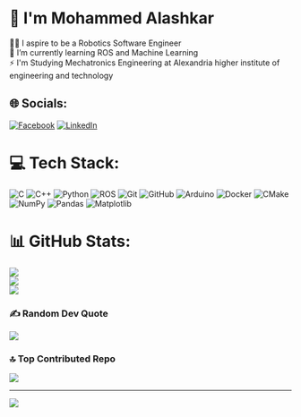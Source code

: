 # 💫 I'm Mohammed Alashkar
👨‍💻 I aspire to be a Robotics Software Engineer<br>🦾 I’m currently learning ROS and Machine Learning<br>⚡ I'm Studying Mechatronics Engineering at Alexandria higher institute of engineering and technology<br> 


## 🌐 Socials:
[![Facebook](https://img.shields.io/badge/Facebook-%231877F2.svg?logo=Facebook&logoColor=white)](https://www.facebook.com/medo.alashkar.22) [![LinkedIn](https://img.shields.io/badge/LinkedIn-%230077B5.svg?logo=linkedin&logoColor=white)](https://www.linkedin.com/in/mohammed-alashkar-08585b296) 

# 💻 Tech Stack:
![C](https://img.shields.io/badge/c-%2300599C.svg?style=for-the-badge&logo=c&logoColor=white) ![C++](https://img.shields.io/badge/c++-%2300599C.svg?style=for-the-badge&logo=c%2B%2B&logoColor=white) ![Python](https://img.shields.io/badge/python-3670A0?style=for-the-badge&logo=python&logoColor=ffdd54) ![ROS](https://img.shields.io/badge/ros-%230A0FF9.svg?style=for-the-badge&logo=ros&logoColor=white) ![Git](https://img.shields.io/badge/git-%23F05033.svg?style=for-the-badge&logo=git&logoColor=white) ![GitHub](https://img.shields.io/badge/github-%23121011.svg?style=for-the-badge&logo=github&logoColor=white) ![Arduino](https://img.shields.io/badge/-Arduino-00979D?style=for-the-badge&logo=Arduino&logoColor=white) ![Docker](https://img.shields.io/badge/docker-%230db7ed.svg?style=for-the-badge&logo=docker&logoColor=white) ![CMake](https://img.shields.io/badge/CMake-%23008FBA.svg?style=for-the-badge&logo=cmake&logoColor=white) ![NumPy](https://img.shields.io/badge/numpy-%23013243.svg?style=for-the-badge&logo=numpy&logoColor=white) ![Pandas](https://img.shields.io/badge/pandas-%23150458.svg?style=for-the-badge&logo=pandas&logoColor=white) ![Matplotlib](https://img.shields.io/badge/Matplotlib-%23ffffff.svg?style=for-the-badge&logo=Matplotlib&logoColor=black)
# 📊 GitHub Stats:
![](https://github-readme-stats.vercel.app/api?username=medosha249&theme=radical&hide_border=true&include_all_commits=true&count_private=true)<br/>
![](https://github-readme-streak-stats.herokuapp.com/?user=medosha249&theme=radical&hide_border=true)<br/>
![](https://github-readme-stats.vercel.app/api/top-langs/?username=medosha249&theme=radical&hide_border=true&include_all_commits=true&count_private=true&layout=compact)

### ✍️ Random Dev Quote
![](https://quotes-github-readme.vercel.app/api?type=horizontal&theme=tokyonight)

### 🔝 Top Contributed Repo
![](https://github-contributor-stats.vercel.app/api?username=medosha249&limit=5&theme=radical&combine_all_yearly_contributions=true)

---
[![](https://visitcount.itsvg.in/api?id=medosha249&icon=2&color=6)](https://visitcount.itsvg.in)

<!-- Proudly created with GPRM ( https://gprm.itsvg.in ) -->
